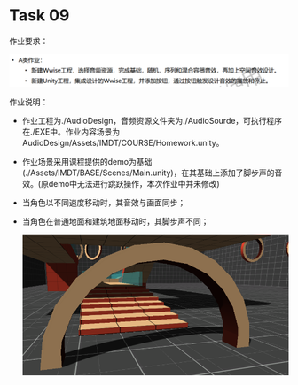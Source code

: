 # Task 09

作业要求：

![quest](./quest.png)

作业说明：

- 作业工程为./AudioDesign，音频资源文件夹为./AudioSourde，可执行程序在./EXE中。作业内容场景为AudioDesign/Assets/IMDT/COURSE/Homework.unity。

- 作业场景采用课程提供的demo为基础(./Assets/IMDT/BASE/Scenes/Main.unity)，在其基础上添加了脚步声的音效。(原demo中无法进行跳跃操作，本次作业中并未修改)

- 当角色以不同速度移动时，其音效与画面同步；

- 当角色在普通地面和建筑地面移动时，其脚步声不同；

  ![20201124](./20201124.png)